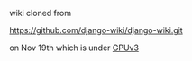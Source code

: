 

wiki cloned from

https://github.com/django-wiki/django-wiki.git

on Nov 19th which is under [GPUv3](LICENSE.md)
